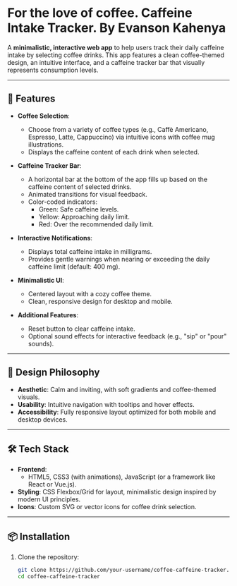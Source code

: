 # For the love of coffee. Caffeine Intake Tracker. By Evanson Kahenya

A **minimalistic, interactive web app** to help users track their daily caffeine intake by selecting coffee drinks. This app features a clean coffee-themed design, an intuitive interface, and a caffeine tracker bar that visually represents consumption levels. 

---

## 🚀 Features
- **Coffee Selection**: 
  - Choose from a variety of coffee types (e.g., Caffè Americano, Espresso, Latte, Cappuccino) via intuitive icons with coffee mug illustrations.
  - Displays the caffeine content of each drink when selected.
  
- **Caffeine Tracker Bar**:
  - A horizontal bar at the bottom of the app fills up based on the caffeine content of selected drinks.
  - Animated transitions for visual feedback.
  - Color-coded indicators:
    - Green: Safe caffeine levels.
    - Yellow: Approaching daily limit.
    - Red: Over the recommended daily limit.

- **Interactive Notifications**:
  - Displays total caffeine intake in milligrams.
  - Provides gentle warnings when nearing or exceeding the daily caffeine limit (default: 400 mg).

- **Minimalistic UI**:
  - Centered layout with a cozy coffee theme.
  - Clean, responsive design for desktop and mobile.

- **Additional Features**:
  - Reset button to clear caffeine intake.
  - Optional sound effects for interactive feedback (e.g., "sip" or "pour" sounds).

---

## 🎨 Design Philosophy
- **Aesthetic**: Calm and inviting, with soft gradients and coffee-themed visuals.
- **Usability**: Intuitive navigation with tooltips and hover effects.
- **Accessibility**: Fully responsive layout optimized for both mobile and desktop devices.

---

## 🛠️ Tech Stack
- **Frontend**: 
  - HTML5, CSS3 (with animations), JavaScript (or a framework like React or Vue.js).
- **Styling**: CSS Flexbox/Grid for layout, minimalistic design inspired by modern UI principles.
- **Icons**: Custom SVG or vector icons for coffee drink selection.

---

## 📦 Installation
1. Clone the repository:
   ```bash
   git clone https://github.com/your-username/coffee-caffeine-tracker.git
   cd coffee-caffeine-tracker
